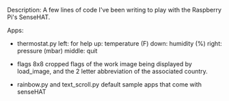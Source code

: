 Description:
A few lines of code I've been writing to play with the Raspberry Pi's SenseHAT.

Apps:
- thermostat.py
  left: for help
  up: temperature (F)
  down: humidity (%)
  right: pressure (mbar)
  middle: quit

- flags
  8x8 cropped flags of the work image being displayed by load_image, and the 2 letter abbreviation of the associated country.

- rainbow.py and text_scroll.py
  default sample apps that come with senseHAT

